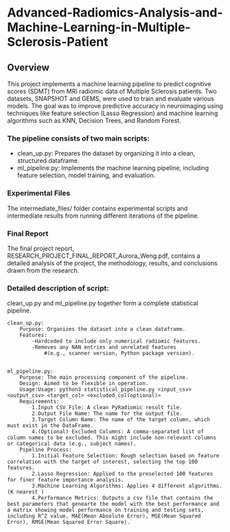# Advanced-Radiomics-Analysis-and-Machine-Learning-in-Multiple-Sclerosis-Patient

## Overview
This project implements a machine learning pipeline to predict cognitive scores (SDMT) from MRI radiomic data of Multiple Sclerosis patients. Two datasets, SNAPSHOT and GEMS, were used to train and evaluate various models. The goal was to improve predictive accuracy in neuroimaging using techniques like feature selection (Lasso Regression) and machine learning algorithms such as KNN, Decision Trees, and Random Forest.

### The pipeline consists of two main scripts:

- clean_up.py: Prepares the dataset by organizing it into a clean, structured dataframe.
- ml_pipeline.py: Implements the machine learning pipeline, including feature selection, model training, and evaluation.

### Experimental Files
The intermediate_files/ folder contains experimental scripts and intermediate results from running different iterations of the pipeline.

### Final Report
The final project report, RESEARCH_PROJECT_FINAL_REPORT_Aurora_Weng.pdf, contains a detailed analysis of the project, the methodology, results, and conclusions drawn from the research.

### Detailed description of script:
clean_up.py and ml_pipeline.py together form a complete statistical pipeline.
    
    clean_up.py:
        Purpose: Organizes the dataset into a clean dataframe.
        Features:
            -Hardcoded to include only numerical radiomic features.
            -Removes any NAN entries and unrelated features 
                #(e.g., scanner version, Python package version).
                
                
    ml_pipeline.py:
        Purpose: The main processing component of the pipeline.
        Design: Aimed to be flexible in operation.
        Usage:Usage: python3 statistical_pipeline.py <input_csv> <output_csv> <target_col> <excluded_col(optional)>
        Requirements:
            1.Input CSV File: A clean PyRadiomic result file.
            2.Output File Name: The name for the output file.
            3.Target Column Name: The name of the target column, which must exist in the DataFrame.
            4.(Optional) Excluded Columns: A comma-separated list of column names to be excluded. This might include non-relevant columns or categorical data (e.g., subject names).
        Pipeline Process:
            1.Initial Feature Selection: Rough selection based on feature correlation with the target of interest, selecting the top 100 features.
            2.Lasso Regression: Applied to the preselected 100 features for finer feature importance analysis.
            3.Machine Learning Algorithms: Applies 4 different algorithms.(K nearest )
            4.Performance Metrics: Outputs a csv file that contains the best parameters that genearte the model with the best performance and a matrix showing model performance on training and testing sets, including R^2 value, MAE(Mean Absolute Error), MSE(Mean Squared Error), RMSE(Mean Squared Error Square).

